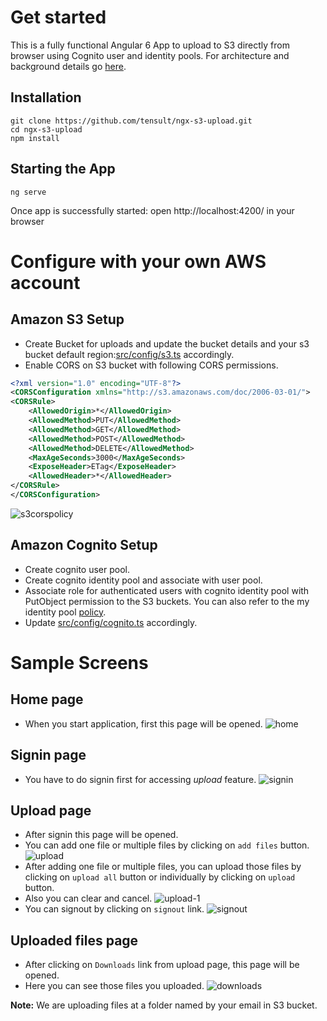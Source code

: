 # Get started
This is a fully functional Angular 6 App to upload to S3 directly from browser using Cognito user and identity pools. For architecture and background details go [here](https://medium.com/tensult/s3-direct-upload-with-cognito-authentication-56a5c0ff4916).

## Installation
```
git clone https://github.com/tensult/ngx-s3-upload.git
cd ngx-s3-upload
npm install
```
## Starting the App
```
ng serve
```
Once app is successfully started: open http://localhost:4200/ in your browser
# Configure with your own AWS account
## Amazon S3 Setup
* Create Bucket for uploads and update the bucket details and your s3 bucket default region:[src/config/s3.ts](https://github.com/tensult/ngx-s3-upload/blob/master/src/config/s3.ts) accordingly.
* Enable CORS on S3 bucket with following CORS permissions.
```xml
<?xml version="1.0" encoding="UTF-8"?>
<CORSConfiguration xmlns="http://s3.amazonaws.com/doc/2006-03-01/">
<CORSRule>
    <AllowedOrigin>*</AllowedOrigin>
    <AllowedMethod>PUT</AllowedMethod>
    <AllowedMethod>GET</AllowedMethod>
    <AllowedMethod>POST</AllowedMethod>
    <AllowedMethod>DELETE</AllowedMethod>
    <MaxAgeSeconds>3000</MaxAgeSeconds>
    <ExposeHeader>ETag</ExposeHeader>
    <AllowedHeader>*</AllowedHeader>
</CORSRule>
</CORSConfiguration>
```
![s3corspolicy](https://user-images.githubusercontent.com/33080863/42218959-e0a7a64e-7ee7-11e8-8535-a66d785e7193.png)
## Amazon Cognito Setup
* Create cognito user pool.
* Create cognito identity pool and associate with user pool.
* Associate role for authenticated users with cognito identity pool with PutObject permission to the S3 buckets. You can also refer to the my identity pool [policy](https://gist.github.com/koladilip/3b70c313a7071d12a83b818efa1abc75/).
* Update [src/config/cognito.ts](https://github.com/tensult/ngx-s3-upload/blob/master/src/config/cognito.ts) accordingly.

# Sample Screens
## Home page
* When you start application, first this page will be opened.
![home](https://user-images.githubusercontent.com/30007458/38555020-4ccdb3ec-3ce2-11e8-966d-431680d6cd5b.png)

## Signin page
* You have to do signin first for accessing *upload* feature.
![signin](https://user-images.githubusercontent.com/30007458/38555175-d204ee86-3ce2-11e8-9383-7ca1d570a06c.png)

## Upload page
* After signin this page will be opened. 
* You can add one file or multiple files by clicking on `add files` button.
![upload](https://user-images.githubusercontent.com/30007458/38555258-243eae76-3ce3-11e8-86c5-fe79fabbfb2a.png)
* After adding one file or multiple files, you can upload those files by clicking on `upload all` button or individually by clicking on `upload` button. 
* Also you can clear and cancel.
![upload-1](https://user-images.githubusercontent.com/30007458/38555284-35fd3f06-3ce3-11e8-9f71-aeb034e83afe.png)
* You can signout by clicking on `signout` link.
![signout](https://user-images.githubusercontent.com/30007458/38556442-54068062-3ce7-11e8-9dee-33d32a92fe12.png)

## Uploaded files page
* After clicking on `Downloads` link from upload page, this page will be opened. 
* Here you can see those files you uploaded.
![downloads](https://user-images.githubusercontent.com/30007458/38556505-8c08bc5a-3ce7-11e8-8ddd-d83c28de6680.png)

**Note:**
We are uploading files at a folder named by your email in S3 bucket. 


